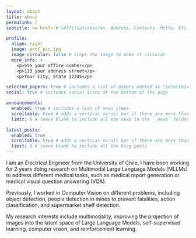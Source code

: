 ```yaml
---
layout: about
title: about
permalink: /
subtitle: <a href='#'>Affiliations</a>. Address. Contacts. Motto. Etc.

profile:
  align: right
  image: prof_pic.jpg
  image_circular: false # crops the image to make it circular
  more_info: >
    <p>555 your office number</p>
    <p>123 your address street</p>
    <p>Your City, State 12345</p>

selected_papers: true # includes a list of papers marked as "selected={true}"
social: true # includes social icons at the bottom of the page

announcements:
  enabled: true # includes a list of news items
  scrollable: true # adds a vertical scroll bar if there are more than 3 news items
  limit: 5 # leave blank to include all the news in the `_news` folder

latest_posts:
  enabled: true
  scrollable: true # adds a vertical scroll bar if there are more than 3 new posts items
  limit: 3 # leave blank to include all the blog posts
---
```


I am an Electrical Engineer from the University of Chile, I have been working for 2 years doing research on Multimodal Large Language Models (MLLMs) to address different medical tasks, such as medical report generation or medical visual question answering (VQA).

Previously, I worked in Computer Vision on different problems, including object detection, people detection in mines to prevent fatalities, action classification, and supermarket shelf detection.

My research interests include multimodality, improving the projection of images into the latent space of Large Language Models, self-supervised learning, computer vision, and reinforcement learning.